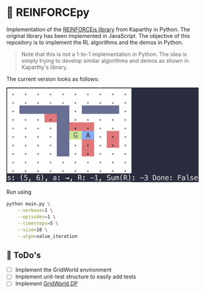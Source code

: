 # 🤖 REINFORCEpy

Implementation of the [REINFORCEjs library](https://github.com/karpathy/reinforcejs/tree/master) from Kaparthy in Python. The original library has been implemented in JavaScript. The objective of this repository is to implement the RL algorithms and the demos in Python.

> Note that this is not a 1-to-1 implementation in Python. The idea is simply trying to develop similar algorithms and demos as shown in Kaparthy's library.

The current version looks as follows:

![version_0_0_1](imgs/version_0_0_1.png)

Run using 

```bash
python main.py \
    --verbose=1 \
    --episodes=1 \
    --timesteps=5 \
    --size=10 \
    --algo=value_iteration
```

## 📝 ToDo's

- [ ] Implement the GridWorld environment
- [ ] Implement unit-test structure to easily add tests
- [ ] Implement [GridWorld DP](https://cs.stanford.edu/people/karpathy/reinforcejs/gridworld_dp.html)
